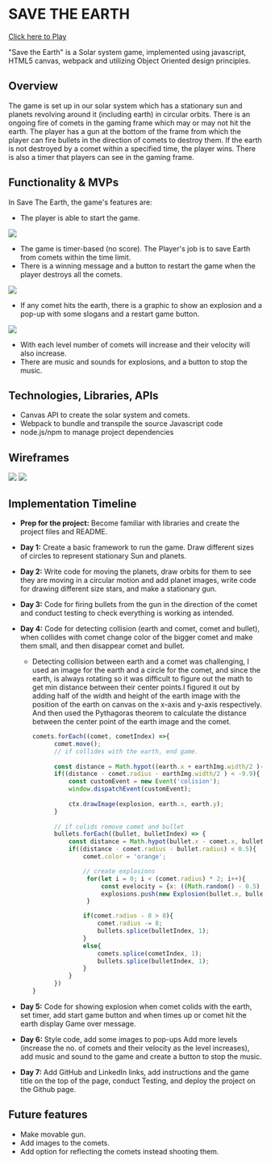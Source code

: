 
# SAVE THE EARTH

  [Click here to Play](https://kirti-harode.github.io/SaveTheEarth/)
   
"Save the Earth" is a Solar system game, implemented using javascript, HTML5 canvas, webpack and utilizing Object Oriented design principles.

## Overview

The game is set up in our solar system which has a stationary sun and planets revolving around it (including earth) in circular orbits. There is an ongoing fire of comets in the gaming frame which may or may not hit the earth. The player has a gun at the bottom of the frame from which the player can fire bullets in the direction of comets to destroy them. If the earth is not destroyed by a comet within a specified time, the player wins. There is also a timer that players can see in the gaming frame.


## Functionality & MVPs

  In Save The Earth, the game's features are:

 
  * The player is able to start the game.

  <img src="images/welcome.png" >

  * The game is timer-based (no score). The Player's job is to save Earth from comets within the time limit.
  * There is a winning message and a button to restart the game when the player destroys all the comets.

  <img src="./images/winMsg.png" >

  * If any comet hits the earth, there is a graphic to show an explosion and a pop-up with some slogans and a restart game button.

  <img src="./images/loseMsg.png" >

  * With each level number of comets will increase and their velocity will also increase.
  * There are music and sounds for explosions, and a button to stop the music.
  

## Technologies, Libraries, APIs

  * Canvas API to create the solar system and comets.
  * Webpack to bundle and transpile the source Javascript code
  * node.js/npm to manage project dependencies

## Wireframes

<img src="./images/new wireframe.png" >

<img src="./images/screenShot.png" >

## Implementation Timeline

  * **Prep for the project:** Become familiar with libraries and create the project files and README.
  * **Day 1:**  Create a basic framework to run the game. Draw different sizes of circles to represent stationary Sun and planets.
  * **Day 2:**  Write code for moving the planets, draw orbits for them to see they are moving in a circular motion and add planet images, write code for drawing different size stars, and make a stationary gun.
  * **Day 3:**  Code for firing bullets from the gun in the direction of the comet and conduct testing to check everything is working as intended.
  * **Day 4:**  Code for detecting collision (earth and comet, comet and bullet), when collides with comet change color of the bigger comet and make them small, and then disappear comet and bullet.
  
    * Detecting collision between earth and a comet was challenging, I used an image for the earth and a circle for the comet, and since the earth, is always rotating so it was difficult to figure out the math to get min distance between their center points.I figured it out by adding half of the width and height of the earth image with the position of the earth on canvas on the x-axis and y-axis respectively. And then used the Pythagoras theorem to calculate the distance between the center point of the earth image and the comet.

      ```js
      comets.forEach((comet, cometIndex) =>{
            comet.move();
            // if collides with the earth, end game.
            
            const distance = Math.hypot((earth.x + earthImg.width/2 )- comet.x, (earth.y + earthImg.height/2) - comet.y);
            if((distance - comet.radius - earthImg.width/2 ) < -9.9){
                const customEvent = new Event('colision');
                window.dispatchEvent(customEvent);
                
                ctx.drawImage(explosion, earth.x, earth.y);
            }
            
            // if colids remove comet and bullet
            bullets.forEach((bullet, bulletIndex) => {   
                const distance = Math.hypot(bullet.x - comet.x, bullet.y - comet.y);
                if((distance - comet.radius - bullet.radius) < 0.5){
                    comet.color = 'orange';

                    // create explosions
                     for(let i = 0; i < (comet.radius) * 2; i++){
                         const evelocity = {x: ((Math.random() - 0.5) * (Math.random() * 8)), y: ((Math.random() - 0.5) * (Math.random() * 8))};
                         explosions.push(new Explosion(bullet.x, bullet.y, Math.random() * 2, 'orange', evelocity));
                     }

                    if(comet.radius - 8 > 8){
                        comet.radius -= 8;
                        bullets.splice(bulletIndex, 1);
                    }
                    else{
                        comets.splice(cometIndex, 1);
                        bullets.splice(bulletIndex, 1);
                    }
                }   
            })
      }
      ```
  * **Day 5:**  Code for showing explosion when comet colids with the earth, set timer, add start game button and when times up or comet hit the earth display Game over message.
  * **Day 6:**  Style code, add some images to pop-ups Add more levels (increase the no. of comets and their velocity as the level increases), add music and sound to the game and create a button to stop the music.
  * **Day 7:** Add GitHub and LinkedIn links, add instructions and the game title on the top of the page, conduct Testing, and deploy the project on the Github page.

## Future features
  * Make movable gun.
  * Add images to the comets.
  * Add option for reflecting the comets instead shooting them.